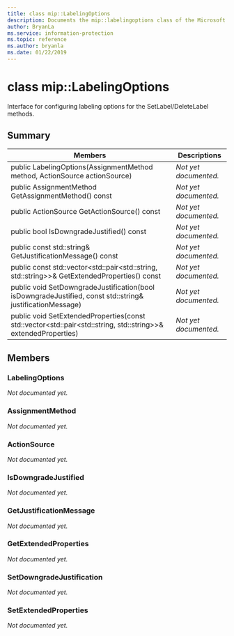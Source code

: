 ```yaml
---
title: class mip::LabelingOptions 
description: Documents the mip::labelingoptions class of the Microsoft Information Protection (MIP) SDK.
author: BryanLa
ms.service: information-protection
ms.topic: reference
ms.author: bryanla
ms.date: 01/22/2019
---
```


# class mip::LabelingOptions 
Interface for configuring labeling options for the SetLabel/DeleteLabel methods.
  
## Summary
 Members                        | Descriptions                                
--------------------------------|---------------------------------------------
public LabelingOptions(AssignmentMethod method, ActionSource actionSource)  | _Not yet documented._
public AssignmentMethod GetAssignmentMethod() const  | _Not yet documented._
public ActionSource GetActionSource() const  | _Not yet documented._
public bool IsDowngradeJustified() const  | _Not yet documented._
public const std::string& GetJustificationMessage() const  | _Not yet documented._
public const std::vector<std::pair<std::string, std::string>>& GetExtendedProperties() const  | _Not yet documented._
public void SetDowngradeJustification(bool isDowngradeJustified, const std::string& justificationMessage)  | _Not yet documented._
public void SetExtendedProperties(const std::vector<std::pair<std::string, std::string>>& extendedProperties)  | _Not yet documented._
  
## Members
  
### LabelingOptions
_Not documented yet._

  
### AssignmentMethod
_Not documented yet._

  
### ActionSource
_Not documented yet._

  
### IsDowngradeJustified
_Not documented yet._

  
### GetJustificationMessage
_Not documented yet._

  
### GetExtendedProperties
_Not documented yet._

  
### SetDowngradeJustification
_Not documented yet._

  
### SetExtendedProperties
_Not documented yet._
